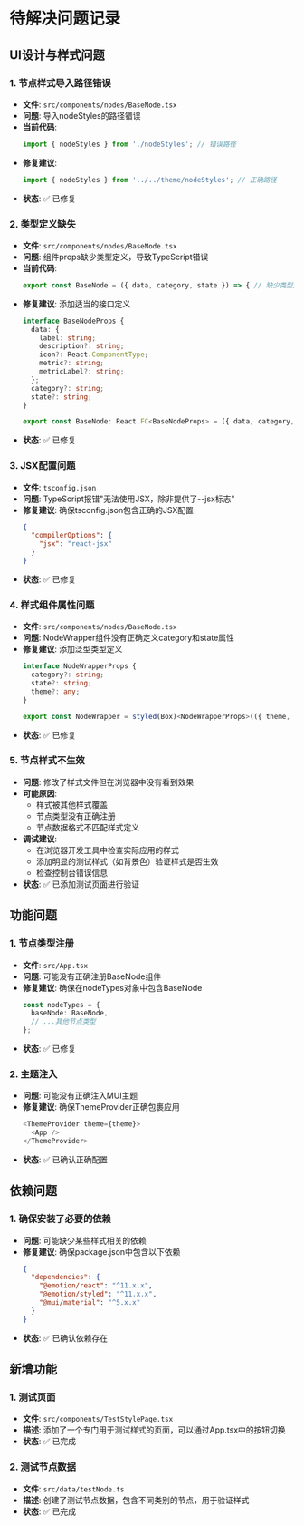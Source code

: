 # 待解决问题记录

## UI设计与样式问题

### 1. 节点样式导入路径错误
- **文件**: `src/components/nodes/BaseNode.tsx`
- **问题**: 导入nodeStyles的路径错误
- **当前代码**: 
  ```typescript
  import { nodeStyles } from './nodeStyles'; // 错误路径
  ```
- **修复建议**: 
  ```typescript
  import { nodeStyles } from '../../theme/nodeStyles'; // 正确路径
  ```
- **状态**: ✅ 已修复

### 2. 类型定义缺失
- **文件**: `src/components/nodes/BaseNode.tsx`
- **问题**: 组件props缺少类型定义，导致TypeScript错误
- **当前代码**: 
  ```typescript
  export const BaseNode = ({ data, category, state }) => { // 缺少类型定义
  ```
- **修复建议**: 添加适当的接口定义
  ```typescript
  interface BaseNodeProps {
    data: {
      label: string;
      description?: string;
      icon?: React.ComponentType;
      metric?: string;
      metricLabel?: string;
    };
    category?: string;
    state?: string;
  }

  export const BaseNode: React.FC<BaseNodeProps> = ({ data, category, state }) => {
  ```
- **状态**: ✅ 已修复

### 3. JSX配置问题
- **文件**: `tsconfig.json`
- **问题**: TypeScript报错"无法使用JSX，除非提供了--jsx标志"
- **修复建议**: 确保tsconfig.json包含正确的JSX配置
  ```json
  {
    "compilerOptions": {
      "jsx": "react-jsx"
    }
  }
  ```
- **状态**: ✅ 已修复

### 4. 样式组件属性问题
- **文件**: `src/components/nodes/BaseNode.tsx`
- **问题**: NodeWrapper组件没有正确定义category和state属性
- **修复建议**: 添加泛型类型定义
  ```typescript
  interface NodeWrapperProps {
    category?: string;
    state?: string;
    theme?: any;
  }

  export const NodeWrapper = styled(Box)<NodeWrapperProps>(({ theme, category, state }) => ({
  ```
- **状态**: ✅ 已修复

### 5. 节点样式不生效
- **问题**: 修改了样式文件但在浏览器中没有看到效果
- **可能原因**:
  - 样式被其他样式覆盖
  - 节点类型没有正确注册
  - 节点数据格式不匹配样式定义
- **调试建议**:
  - 在浏览器开发工具中检查实际应用的样式
  - 添加明显的测试样式（如背景色）验证样式是否生效
  - 检查控制台错误信息
- **状态**: ✅ 已添加测试页面进行验证

## 功能问题

### 1. 节点类型注册
- **文件**: `src/App.tsx`
- **问题**: 可能没有正确注册BaseNode组件
- **修复建议**: 确保在nodeTypes对象中包含BaseNode
  ```typescript
  const nodeTypes = {
    baseNode: BaseNode,
    // ...其他节点类型
  };
  ```
- **状态**: ✅ 已修复

### 2. 主题注入
- **问题**: 可能没有正确注入MUI主题
- **修复建议**: 确保ThemeProvider正确包裹应用
  ```typescript
  <ThemeProvider theme={theme}>
    <App />
  </ThemeProvider>
  ```
- **状态**: ✅ 已确认正确配置

## 依赖问题

### 1. 确保安装了必要的依赖
- **问题**: 可能缺少某些样式相关的依赖
- **修复建议**: 确保package.json中包含以下依赖
  ```json
  {
    "dependencies": {
      "@emotion/react": "^11.x.x",
      "@emotion/styled": "^11.x.x",
      "@mui/material": "^5.x.x"
    }
  }
  ```
- **状态**: ✅ 已确认依赖存在

## 新增功能

### 1. 测试页面
- **文件**: `src/components/TestStylePage.tsx`
- **描述**: 添加了一个专门用于测试样式的页面，可以通过App.tsx中的按钮切换
- **状态**: ✅ 已完成

### 2. 测试节点数据
- **文件**: `src/data/testNode.ts`
- **描述**: 创建了测试节点数据，包含不同类别的节点，用于验证样式
- **状态**: ✅ 已完成 
